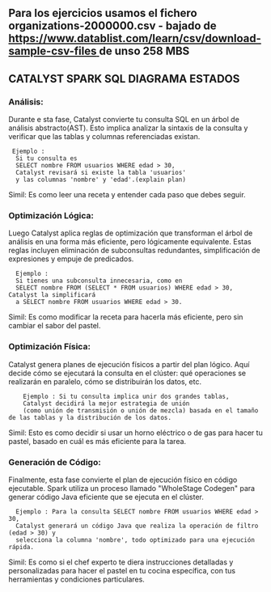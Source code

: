 ## Para los ejercicios usamos el fichero organizations-2000000.csv - bajado de [https://www.datablist.com/learn/csv/download-sample-csv-files ](https://drive.google.com/uc?id=18vlOi20KcMR328ewc2NBsoBNPrV3vL9Q&export=download)de unso 258 MBS

## CATALYST SPARK SQL DIAGRAMA ESTADOS

###  Análisis: 
  Durante e sta fase, Catalyst convierte tu consulta SQL en un árbol de análisis abstracto(AST). Esto implica analizar la sintaxis de la consulta y verificar que las tablas y columnas referenciadas existan.
  
     Ejemplo : 
      Si tu consulta es 
      SELECT nombre FROM usuarios WHERE edad > 30, 
      Catalyst revisará si existe la tabla 'usuarios' 
      y las columnas 'nombre' y 'edad'.(explain plan)
   
   Simil:  Es como leer una receta y entender cada paso que debes seguir.

### Optimización Lógica: 
 Luego Catalyst aplica reglas de optimización que transforman el árbol de análisis en una forma más eficiente, pero lógicamente equivalente. Estas reglas incluyen eliminación de subconsultas redundantes, simplificación de expresiones y empuje de predicados.
      
      Ejemplo : 
      Si tienes una subconsulta innecesaria, como en 
      SELECT nombre FROM (SELECT * FROM usuarios) WHERE edad > 30, Catalyst la simplificará 
      a SELECT nombre FROM usuarios WHERE edad > 30.
     
Simil: Es como modificar la receta para hacerla más eficiente, pero sin cambiar el sabor del pastel.

### Optimización Física: 

Catalyst genera planes de ejecución físicos a partir del plan lógico. Aquí decide cómo se ejecutará la consulta en el clúster: qué operaciones se realizarán en paralelo, cómo se distribuirán los datos, etc.

        Ejemplo : Si tu consulta implica unir dos grandes tablas, 
        Catalyst decidirá la mejor estrategia de unión 
        (como unión de transmisión o unión de mezcla) basada en el tamaño de las tablas y la distribución de los datos.

Simil: Esto es como decidir si usar un horno eléctrico o de gas para hacer tu pastel, basado en cuál es más eficiente para la tarea.

### Generación de Código: 
Finalmente, esta fase convierte el plan de ejecución físico en código ejecutable. Spark utiliza un proceso llamado "WholeStage Codegen" para generar código Java eficiente que se ejecuta en el clúster.

      Ejemplo : Para la consulta SELECT nombre FROM usuarios WHERE edad > 30, 
      Catalyst generará un código Java que realiza la operación de filtro (edad > 30) y 
      selecciona la columna 'nombre', todo optimizado para una ejecución rápida.

 Simil: Es como si el chef experto te diera instrucciones detalladas y personalizadas para hacer el pastel en tu cocina específica, con tus herramientas y condiciones particulares.
